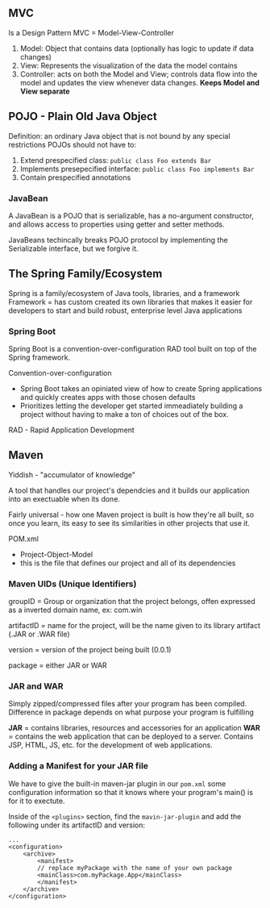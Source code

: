 ## MVC

Is a Design Pattern
MVC = Model-View-Controller

1. Model: Object that contains data (optionally has logic to update if data changes)
2. View: Represents the visualization of the data the model contains
3. Controller: acts on both the Model and View; controls data flow into the model and updates the view whenever data changes. **Keeps Model and View separate**

## POJO - Plain Old Java Object

Definition: an ordinary Java object that is not bound by any special restrictions
POJOs should not have to:

1. Extend prespecified class: `public class Foo extends Bar`
2. Implements presepecified interface: `public class Foo implements Bar`
3. Contain prespecified annotations

### JavaBean

A JavaBean is a POJO that is serializable, has a no-argument constructor, and allows access to properties using getter and setter methods.

JavaBeans techincally breaks POJO protocol by implementing the Serializable interface, but we forgive it.

## The Spring Family/Ecosystem

Spring is a family/ecosystem of Java tools, libraries, and a framework
Framework = has custom created its own libraries that makes it easier for developers to start and build robust, enterprise level Java applications

### Spring Boot

Spring Boot is a convention-over-configuration RAD tool built on top of the Spring framework.

Convention-over-configuration

- Spring Boot takes an opiniated view of how to create Spring applications and quickly creates apps with those chosen defaults
- Prioritizes letting the developer get started immeadiately building a project without having to make a ton of choices out of the box.

RAD - Rapid Application Development

## Maven

Yiddish - "accumulator of knowledge"

A tool that handles our project's dependcies and it builds our application into an exectuable when its done.

Fairly universal - how one Maven project is built is how they're all built, so once you learn, its easy to see its similarities in other projects that use it.

POM.xml

- Project-Object-Model
- this is the file that defines our project and all of its dependencies

### Maven UIDs (Unique Identifiers)

groupID = Group or organization that the project belongs, offen expressed as a inverted domain name, ex: com.win

artifactID = name for the project, will be the name given to its library artifact (.JAR or .WAR file)

version = version of the project being built (0.0.1)

package = either JAR or WAR

### JAR and WAR

Simply zipped/compressed files after your program has been compiled.
Difference in package depends on what purpose your program is fulfilling

**JAR** = contains libraries, resources and accessories for an application
**WAR** = contains the web application that can be deployed to a server. Contains JSP, HTML, JS, etc. for the development of web applications.

### Adding a Manifest for your JAR file

We have to give the built-in maven-jar plugin in our `pom.xml` some configuration information so that it knows where your program's main() is for it to exectute.

Inside of the `<plugins>` section, find the `mavin-jar-plugin` and add the following under its artifactID and version:

```
...
<configuration>
    <archive>
        <manifest>
        // replace myPackage with the name of your own package
        <mainClass>com.myPackage.App</mainClass>
        </manifest>
    </archive>
</configuration>
```
